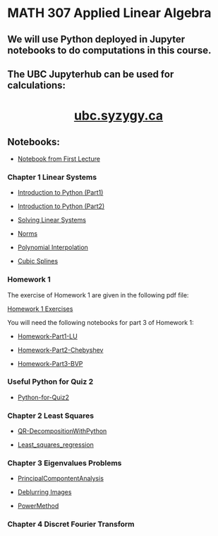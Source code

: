 # MATH 307 Applied Linear Algebra 


<html> 
<h2> We will use Python deployed in Jupyter notebooks to do computations in this course. </h2>

<h2> The UBC Jupyterhub can be used for calculations: </h2>

<center> <h1> <a href="https://ubc.syzygy.ca/"> ubc.syzygy.ca </a> </center>
</html>

## Notebooks: 

- [Notebook from First Lecture](https://mlange01.github.io/MATH307/notebooks/IntroFirstLecture.html)

### Chapter 1 Linear Systems 

- [Introduction to Python (Part1)](https://mlange01.github.io/MATH307/notebooks/IntroductionToPythonPart1.html)

- [Introduction to Python (Part2)](https://mlange01.github.io/MATH307/notebooks/IntroductionToPythonPart2.html)

- [Solving Linear Systems](https://mlange01.github.io/MATH307/notebooks/Solving-linear-systems.html)

- [Norms](https://mlange01.github.io/MATH307/notebooks/NormsInPython.html)

- [Polynomial Interpolation](https://mlange01.github.io/MATH307/notebooks/Polynomial_interpolation.html)

- [Cubic Splines](https://mlange01.github.io/MATH307/notebooks/Spline_interpolation.html)

### Homework 1

The exercise of Homework 1 are given in the following pdf file: 

<a href="https://nbviewer.jupyter.org/github/mlange01/MATH307/blob/master/data/homework1.pdf" target="_blank"> Homework 1 Exercises </a> 
<!-- <embed src="https://nbviewer.jupyter.org/github/mlange01/MATH307/blob/master/data/homework1.pdf" width="1000px" height="800px" /> -->

You will need the following notebooks for part 3 of Homework 1:

- [Homework-Part1-LU](https://mlange01.github.io/MATH307/notebooks/homework1LU.html)

- [Homework-Part2-Chebyshev](https://mlange01.github.io/MATH307/notebooks/homework1_chebyshev.html)

- [Homework-Part3-BVP](https://mlange01.github.io/MATH307/notebooks/homework1_BVP.html)


### Useful Python for Quiz 2

- [Python-for-Quiz2](https://mlange01.github.io/MATH307/notebooks/pythonforquiz2.html)


### Chapter 2 Least Squares

- [QR-DecompositionWithPython](https://mlange01.github.io/MATH307/notebooks/QR-DecompositionWithPython.html)

- [Least_squares_regression](https://mlange01.github.io/MATH307/notebooks/Least_squares_regression.html)

### Chapter 3 Eigenvalues Problems

- [PrincipalCompontentAnalysis](https://mlange01.github.io/MATH307/notebooks/PrincipalCompontentAnalysis.html)

- [Deblurring Images](https://mlange01.github.io/MATH307/notebooks/Deblurring_images.html)

- [PowerMethod](https://mlange01.github.io/MATH307/notebooks/PowerMethod.html)

### Chapter 4 Discret Fourier Transform 

